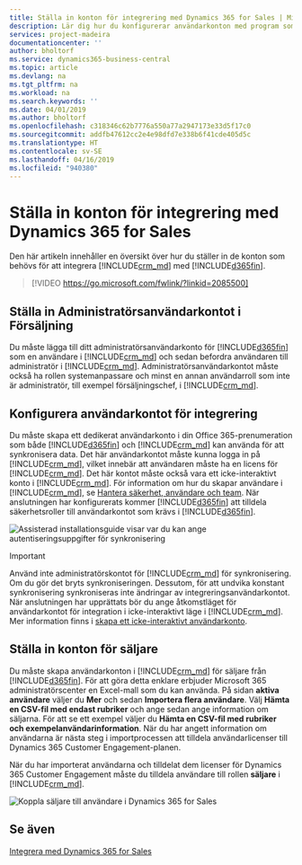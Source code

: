 ```yaml
---
title: Ställa in konton för integrering med Dynamics 365 for Sales | Microsoft Docs
description: Lär dig hur du konfigurerar användarkonton med program som utbyter data och som människor använder för att få tillgång till och synkronisera data i program.
services: project-madeira
documentationcenter: ''
author: bholtorf
ms.service: dynamics365-business-central
ms.topic: article
ms.devlang: na
ms.tgt_pltfrm: na
ms.workload: na
ms.search.keywords: ''
ms.date: 04/01/2019
ms.author: bholtorf
ms.openlocfilehash: c318346c62b7776a550a77a2947173e33d5f17c0
ms.sourcegitcommit: addfb47612cc2e4e98dfd7e338b6f41cde405d5c
ms.translationtype: HT
ms.contentlocale: sv-SE
ms.lasthandoff: 04/16/2019
ms.locfileid: "940380"
---
```

# <a name="setting-up-user-accounts-for-integrating-with-dynamics-365-for-sales"></a>Ställa in konton för integrering med Dynamics 365 for Sales
Den här artikeln innehåller en översikt över hur du ställer in de konton som behövs för att integrera [!INCLUDE[crm_md](includes/crm_md.md)] med [!INCLUDE[d365fin](includes/d365fin_md.md)].  

> [!VIDEO https://go.microsoft.com/fwlink/?linkid=2085500]

## <a name="setting-up-the-admininstrator-user-account-in-sales"></a>Ställa in Administratörsanvändarkontot i Försäljning
Du måste lägga till ditt administratörsanvändarkonto för [!INCLUDE[d365fin](includes/d365fin_md.md)] som en användare i [!INCLUDE[crm_md](includes/crm_md.md)] och sedan befordra användaren till administratör i [!INCLUDE[crm_md](includes/crm_md.md)]. Administratörsanvändarkontot måste också ha rollen systemanpassare och minst en annan användarroll som inte är administratör, till exempel försäljningschef, i [!INCLUDE[crm_md](includes/crm_md.md)].

## <a name="setting-up-the-user-account-for-the-integration"></a>Konfigurera användarkontot för integrering
Du måste skapa ett dedikerat användarkonto i din Office 365-prenumeration som både [!INCLUDE[d365fin](includes/d365fin_md.md)] och [!INCLUDE[crm_md](includes/crm_md.md)] kan använda för att synkronisera data. Det här användarkontot måste kunna logga in på [!INCLUDE[crm_md](includes/crm_md.md)], vilket innebär att användaren måste ha en licens för [!INCLUDE[crm_md](includes/crm_md.md)]. Det här kontot måste också vara ett icke-interaktivt konto i [!INCLUDE[crm_md](includes/crm_md.md)]. För information om hur du skapar användare i [!INCLUDE[crm_md](includes/crm_md.md)], se [Hantera säkerhet, användare och team](http://go.microsoft.com/fwlink/?LinkID=616518). När anslutningen har konfigurerats kommer [!INCLUDE[d365fin](includes/d365fin_md.md)] att tilldela säkerhetsroller till användarkontot som krävs i [!INCLUDE[d365fin](includes/d365fin_md.md)].

![Assisterad installationsguide visar var du kan ange autentiseringsuppgifter för synkronisering](media/sync-user-setup.png "Sidan för assisterade konfiguration för visualisering visar var du ska skriva autentiseringsuppgifter för synkronisering")

> [!IMPORTANT]  
> Använd inte administratörskontot för [!INCLUDE[crm_md](includes/crm_md.md)] för synkronisering. Om du gör det bryts synkroniseringen.
> Dessutom, för att undvika konstant synkronisering synkroniseras inte ändringar av integreringsanvändarkontot. <!--What changes would this account make?--> När anslutningen har upprättats bör du ange åtkomstläget för användarkontot för integration i icke-interaktivt läge i [!INCLUDE[crm_md](includes/crm_md.md)]. Mer information finns i [skapa ett icke-interaktivt användarkonto](https://docs.microsoft.com/en-us/dynamics365/customer-engagement/admin/create-users-assign-online-security-roles#create-a-non-interactive-user-account).

## <a name="setting-up-accounts-for-sales-people"></a>Ställa in konton för säljare
Du måste skapa användarkonton i [!INCLUDE[crm_md](includes/crm_md.md)] för säljare från [!INCLUDE[d365fin](includes/d365fin_md.md)]. För att göra detta enklare erbjuder Microsoft 365 administratörscenter en Excel-mall som du kan använda. På sidan **aktiva användare** väljer du **Mer** och sedan **Importera flera användare**. Välj **Hämta en CSV-fil med endast rubriker** och ange sedan ange information om säljarna. För att se ett exempel väljer du **Hämta en CSV-fil med rubriker och exempelanvändarinformation**. När du har angett information om användarna är nästa steg i importprocessen att tilldela användarlicenser till Dynamics 365 Customer Engagement-planen.  

När du har importerat användarna och tilldelat dem licenser för Dynamics 365 Customer Engagement måste du tilldela användare till rollen **säljare** i [!INCLUDE[crm_md](includes/crm_md.md)].

![Koppla säljare till användare i Dynamics 365 for Sales](media/couple-salespeople.png "visualisering av kopplingen av säljare för användare i Dynamics 365 for Sales")

## <a name="see-also"></a>Se även  
[Integrera med Dynamics 365 for Sales](admin-prepare-dynamics-365-for-sales-for-integration.md)  
